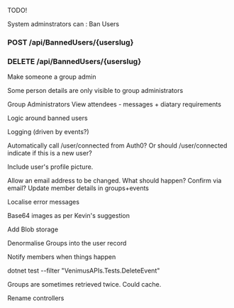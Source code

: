 
TODO!

System adminstrators can :  Ban Users
### POST /api/BannedUsers/{userslug}
### DELETE /api/BannedUsers/{userslug}

Make someone a group admin

Some person details are only visible to group administrators

Group Administrators
View attendees - messages + diatary  requirements

Logic around banned users

Logging (driven by events?)

Automatically call /user/connected from Auth0?   Or should /user/connected indicate if this is a new user?

Include user's profile picture.

Allow an email address to be changed.  What should happen?  Confirm via email?  Update member details in groups+events

Localise error messages

Base64 images  as per Kevin's suggestion

Add Blob storage

Denormalise Groups into the user record

Notify members when things happen

dotnet test --filter "VenimusAPIs.Tests.DeleteEvent"

Groups are sometimes retrieved twice.  Could cache.   

Rename controllers